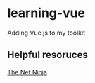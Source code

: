 # learning-vue

Adding Vue.js to my toolkit

## Helpful resoruces

<a href="https://www.youtube.com/playlist?list=PL4cUxeGkcC9hYYGbV60Vq3IXYNfDk8At1">The Net Ninja </a>
